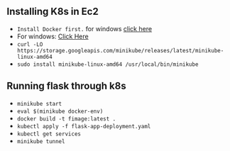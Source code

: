 **Installing K8s in Ec2**
-
- `Install Docker first.` for windows [click here](https://desktop.docker.com/win/main/amd64/Docker%20Desktop%20Installer.exe?utm_source=docker&utm_medium=webreferral&utm_campaign=docs-driven-download-win-amd64)
- For windows: [Click Here](https://storage.googleapis.com/minikube/releases/latest/minikube-installer.exe)
- `curl -LO https://storage.googleapis.com/minikube/releases/latest/minikube-linux-amd64`
- `sudo install minikube-linux-amd64 /usr/local/bin/minikube`


**Running flask through k8s**
-
- `minikube start`
- `eval $(minikube docker-env)`
- `docker build -t fimage:latest .`
- `kubectl apply -f flask-app-deployment.yaml`
- `kubectl get services`
- `minikube tunnel` 
 
